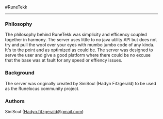 #RuneTekk
***

### Philosophy

The philosophy behind RuneTekk was simplicity and efficency coupled together in harmony. The server uses little to no 
java utility API but does not try and pull the wool over your eyes with mumbo jumbo code of any kinda. It's to the 
point and as optimized as could be. The server was designed to serve the user and give a good platform where there
could be no excuse that the base was at fault for any speed or effiency issues. 

### Background

The server was originally created by SiniSoul (Hadyn Fitzgerald) to be used as the Runelocus community project.

### Authors

SiniSoul (Hadyn.fitzgerald@gmail.com)